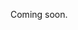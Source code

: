 Coming soon.

<!--
  @todo
  Explain how to delete an organizer, but also mention that it is only possible with a specific permission. Also mention that organizers are only soft-deleted.
  Permissions: Who can delete an organizer?
-->
